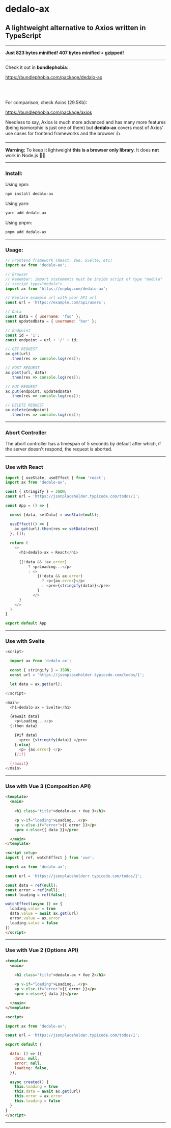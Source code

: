 # dedalo-ax

## A lightweight alternative to Axios written in TypeScript

<hr>

**Just 823 bytes minified! 407 bytes minified + gzipped!** 

<hr>

Check it out in **bundlephobia**:

<a href="https://bundlephobia.com/package/dedalo-ax" target="_blank">
  https://bundlephobia.com/package/dedalo-ax
</a>

<br><br>

For comparison, check Axios (29.5Kb):

<a href="https://bundlephobia.com/package/axios" target="_blank">
  https://bundlephobia.com/package/axios
</a>

<br>

Needless to say, Axios is much more advanced and has many more features (being isomorphic is just one of them) but **dedalo-ax** covers most of Axios' use cases for frontend frameworks and the browser 👍️

<hr>

**Warning:** To keep it lightweight **this is a browser only library**. It does **not** work in Node.js 🤷‍♂️️ 

<hr>

### Install:


Using npm:

```sh
npm install dedalo-ax
```
Using yarn:

```sh
yarn add dedalo-ax
```
Using pnpm:

```sh
pnpm add dedalo-ax
```

<hr>

### Usage:


```js
// Frontend framework (React, Vue, Svelte, etc)
import ax from 'dedalo-ax';

// Browser
// Remember: import statements must be inside script of type "module"
// <script type="module">
import ax from 'https://unpkg.com/dedalo-ax';

// Replace example url with your API url
const url = 'https://example.com/api/users';

// Data
const data = { username: 'foo' };
const updatedData = { username: 'bar' };

// Endpoint
const id = '1';
const endpoint = url + '/' + id;

// GET REQUEST
ax.get(url)
  .then(res => console.log(res));

// POST REQUEST
ax.post(url, data)
  .then(res => console.log(res));

// PUT REQUEST
ax.put(endpoint, updatedData)
  .then(res => console.log(res));

// DELETE REQUEST
ax.delete(endpoint)
  .then(res => console.log(res));
```
<hr>

### Abort Controller

The abort controller has a timespan of 5 seconds by default after which, if the server doesn't respond, the request is aborted.

<hr>

### Use with React


```js
import { useState, useEffect } from 'react';
import ax from 'dedalo-ax';

const { stringify } = JSON;
const url = 'https://jsonplaceholder.typicode.com/todos/1';

const App = () => {

  const [data, setData] = useState(null);

  useEffect(() => {
    ax.get(url).then(res => setData(res))
  }, []);
  
  return (
    <>
      <h1>dedalo-ax + React</h1>
      
      {(!data && !ax.error)
          ? <p>Loading...</p>
          : <>
              {(!data && ax.error) 
                ? <p>{ax.error}</p> 
                : <pre>{stringify(data)}</pre>
              }
            </>
      }    
    </>
  )
}

export default App
```

<hr>

### Use with Svelte


```js
<script>

  import ax from 'dedalo-ax';

  const { stringify } = JSON;
  const url = 'https://jsonplaceholder.typicode.com/todos/1';

  let data = ax.get(url);

</script>

<main>
  <h1>dedalo-ax + Svelte</h1>

  {#await data}
    <p>Loading...</p>
  {:then data}

    {#if data}
      <pre> {stringify(data)} </pre>
    {:else}
      <p> {ax.error} </p>
    {/if}
  
  {/await}
</main>
```

<hr>

### Use with Vue 3 (Composition API)



```html
<template>
  <main>
    
    <h1 class="title">dedalo-ax + Vue 3</h1>

    <p v-if="loading">Loading...</p>
    <p v-else-if="error">{{ error }}</p>
    <pre v-else>{{ data }}</pre>

  </main>
</template>

<script setup>
import { ref, watchEffect } from 'vue';

import ax from 'dedalo-ax';

const url = 'https://jsonplaceholderr.typicode.com/todos/1';

const data = ref(null);
const error = ref(null);
const loading = ref(false);

watchEffect(async () => {
  loading.value = true
  data.value = await ax.get(url)
  error.value = ax.error
  loading.value = false
})
</script>
```

<hr>


### Use with Vue 2 (Options API)


```html
<template>
  <main>
    
    <h1 class="title">dedalo-ax + Vue 2</h1>

    <p v-if="loading">Loading...</p>
    <p v-else-if="error">{{ error }}</p>
    <pre v-else>{{ data }}</pre>

  </main>
</template>

<script>

import ax from 'dedalo-ax';

const url = 'https://jsonplaceholder.typicode.com/todos/1';

export default {

  data: () => ({
    data: null, 
    error: null,
    loading: false,
  }),

  async created() {
    this.loading = true
    this.data = await ax.get(url)
    this.error = ax.error
    this.loading = false
  }
}
</script>
```

<hr>